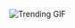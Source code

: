 
<!-- GIF_SECTION -->
![Trending GIF](https://media2.giphy.com/media/v1.Y2lkPThiYjIxNzcyemY2MGlwemxjOWtyMzJjbm02YW84b3dkbWR6djV0aThxbGw3dnRxOCZlcD12MV9naWZzX3NlYXJjaCZjdD1n/3oKIPeLAaOhrv8JJ7y/giphy.gif)
<!-- END_GIF_SECTION -->
